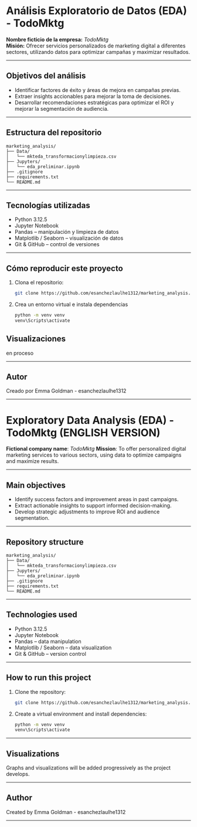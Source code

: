 # Análisis Exploratorio de Datos (EDA) - TodoMktg

**Nombre ficticio de la empresa:** *TodoMktg*  
**Misión:** Ofrecer servicios personalizados de marketing digital a diferentes sectores, utilizando datos para optimizar campañas y maximizar resultados.

---

## Objetivos del análisis

- Identificar factores de éxito y áreas de mejora en campañas previas.
- Extraer insights accionables para mejorar la toma de decisiones.
- Desarrollar recomendaciones estratégicas para optimizar el ROI y mejorar la segmentación de audiencia.

---

## Estructura del repositorio

```
marketing_analysis/
├── Data/
│   └── mkteda_transformacionylimpieza.csv
├── Jupyters/
│   └── eda_preliminar.ipynb
├── .gitignore
├── requirements.txt
└── README.md

```

---

## Tecnologías utilizadas

- Python 3.12.5
- Jupyter Notebook
- Pandas – manipulación y limpieza de datos
- Matplotlib / Seaborn – visualización de datos
- Git & GitHub – control de versiones

---

## Cómo reproducir este proyecto

1. Clona el repositorio:
   ```bash
   git clone https://github.com/esanchezlaulhe1312/marketing_analysis.git
   ```

2. Crea un entorno virtual e instala dependencias
   ```bash
   python -m venv venv
   venv\Scripts\activate
   ```

## Visualizaciones

en proceso

---

## Autor

Creado por Emma Goldman - esanchezlaulhe1312

---

# Exploratory Data Analysis (EDA) - TodoMktg (ENGLISH VERSION)

**Fictional company name**: *TodoMktg*
**Mission**: To offer personalized digital marketing services to various sectors, using data to optimize campaigns and maximize results.

---

## Main objectives

- Identify success factors and improvement areas in past campaigns.
- Extract actionable insights to support informed decision-making.
- Develop strategic adjustments to improve ROI and audience segmentation.

---

## Repository structure

```
marketing_analysis/
├── Data/
│   └── mkteda_transformacionylimpieza.csv
├── Jupyters/
│   └── eda_preliminar.ipynb
├── .gitignore
├── requirements.txt
└── README.md

```

---

## Technologies used

- Python 3.12.5
- Jupyter Notebook
- Pandas – data manipulation
- Matplotlib / Seaborn – data visualization
- Git & GitHub – version control

---

## How to run this project

1. Clone the repository:
   ```bash
   git clone https://github.com/esanchezlaulhe1312/marketing_analysis.git
   ```

2. Create a virtual environment and install dependencies:
   ```bash
   python -m venv venv
   venv\Scripts\activate
   ```
---

## Visualizations

Graphs and visualizations will be added progressively as the project develops.

---

## Author

Created by Emma Goldman - esanchezlaulhe1312

---

##
